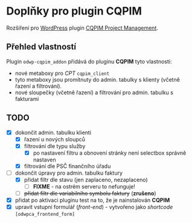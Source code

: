 # Doplňky pro plugin CQPIM

Rozšíření pro [WordPress][1] plugin [CQPIM Project Management][2].

## Přehled vlastností

Plugin `odwp-cqpim_addon` přidává do pluginu __CQPIM__ tyto vlastnosti:

- nové metaboxy pro _CPT_ `cqpim_client`
- tyto metaboxy jsou promítnuty do admin. tabulky s klienty (včetně řazení a filtrování).
- nové sloupečky (včetně řazení) a filtrování pro admin. tabulku s fakturami

## TODO

- [x] dokončit admin. tabulku klienti
  - [x] řazení u nových sloupců
  - [x] filtrování dle typu služby
    - [x] po nastavení filtru a obnovení stránky není selectbox správně nastaven
  - [x] filtrování dle PSČ finančního úřadu
- [ ] dokončit úpravy pro admin. tabulku faktury
  - [x] přidat filtr dle stavu (jen zaplaceno, nezaplaceno)
    - [ ] __FIXME__ - na ostrém serveru to nefunguje!
  - [ ] ~~přidat filtr dle variabilního symbolu faktury~~ (__zrušeno__)
- [x] přidat po aktivaci pluginu test na to, že je nainstalován __CQPIM__
- [x] upravit vstupní formulář (_front-end_) - vytvořeno jako *shortcode* `[odwpca_frontend_form]`

[1]: https://www.wordpress.org/
[2]: http://www.cqpim.uk/
